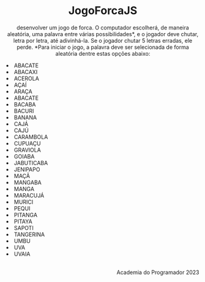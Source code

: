 <h1 align="center">JogoForcaJS</h1>
<p align="center"> desenvolver um jogo de forca. O computador escolherá, de maneira aleatória, uma palavra entre várias possibilidades*, e o jogador deve chutar, letra por letra, até adivinhá-la.
Se o jogador chutar 5 letras erradas, ele perde.
*Para iniciar o jogo, a palavra deve ser selecionada de forma aleatória dentre estas opções abaixo:
 </p>
 <li>ABACATE</li>
 <li>ABACAXI</li>
 <li>ACEROLA</li>
 <li>AÇAÍ</li>
 <li>ARAÇA</li>
 <li>ABACATE</li>
 <li>BACABA</li>
 <li>BACURI</li>
 <li>BANANA</li>
 <li>CAJÁ</li>
 <li>CAJÚ</li>
 <li>CARAMBOLA</li>
 <li>CUPUAÇU</li>
 <li>GRAVIOLA</li>
 <li>GOIABA</li>
 <li>JABUTICABA</li>
 <li>JENIPAPO</li>
 <li>MAÇÃ</li>
 <li>MANGABA</li>
 <li>MANGA</li>
 <li>MARACUJÁ</li>
 <li>MURICI</li>
 <li>PEQUI</li>
 <li>PITANGA</li>
 <li>PITAYA</li>
 <li>SAPOTI</li>
 <li>TANGERINA</li>
 <li>UMBU</li>
 <li>UVA</li>
 <li>UVAIA</li>
</br>
<p align="right">Academia do Programador 2023</p>

 
